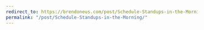 ```yaml
---
redirect_to: https://brendoneus.com/post/Schedule-Standups-in-the-Morning/
permalink: "/post/Schedule-Standups-in-the-Morning/"
---
```

